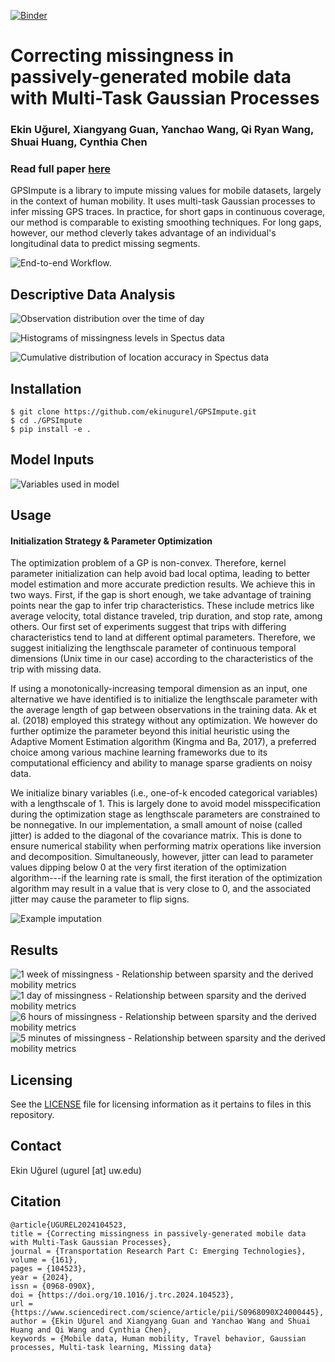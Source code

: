[![Binder](https://mybinder.org/badge_logo.svg)](https://mybinder.org/v2/gh/ekinugurel/GPSImpute/master)
# Correcting missingness in passively-generated mobile data with Multi-Task Gaussian Processes
### Ekin Uğurel, Xiangyang Guan, Yanchao Wang, Qi Ryan Wang, Shuai Huang, Cynthia Chen
### Read full paper <a href="https://www.sciencedirect.com/science/article/pii/S0968090X24000445?dgcid=author">here</a>
 
GPSImpute is a library to impute missing values for mobile datasets, largely in the context of human mobility. It uses multi-task Gaussian processes to infer missing GPS traces. In practice, for short gaps in continuous coverage, our method is comparable to existing smoothing techniques. For long gaps, however, our method cleverly takes advantage of an individual's longitudinal data to predict missing segments.

![End-to-end Workflow.](img/endtoendworkflow_2.png)

## Descriptive Data Analysis
<!-- <img src="img/locacc.png" alt="" title="Cumulative distribution of location accuracy in Spectus data" width="600"/> -->

<!-- <img src="img/timeofday.png" alt="" title="Observation distribution over the time of day" width="400"/> -->

![Observation distribution over the time of day](img/timeofday.png)

![Histograms of missingness levels in Spectus data](img/missingness1.png)

![Cumulative distribution of location accuracy in Spectus data](img/locacc.png)
## Installation
```
$ git clone https://github.com/ekinugurel/GPSImpute.git
$ cd ./GPSImpute
$ pip install -e .
```
## Model Inputs
![Variables used in model](img/table1.png)

## Usage
#### Initialization Strategy & Parameter Optimization
The optimization problem of a GP is non-convex. Therefore, kernel parameter initialization can help avoid bad local optima, leading to better model estimation and more accurate prediction results. We achieve this in two ways. First, if the gap is short enough, we take advantage of training points near the gap to infer trip characteristics. These include metrics like average velocity, total distance traveled, trip duration, and stop rate, among others. Our first set of experiments suggest that trips with differing characteristics tend to land at different optimal parameters. Therefore, we suggest initializing the lengthscale parameter of continuous temporal dimensions (Unix time in our case) according to the characteristics of the trip with missing data. 

If using a monotonically-increasing temporal dimension as an input, one alternative we have identified is to initialize the lengthscale parameter with the average length of gap between observations in the training data. Ak et al. (2018) employed this strategy without any optimization. We however do further optimize the parameter beyond this initial heuristic using the Adaptive Moment Estimation algorithm (Kingma and Ba, 2017), a preferred choice among various machine learning frameworks due to its computational efficiency and ability to manage sparse gradients on noisy data.

We initialize binary variables (i.e., one-of-k encoded categorical variables) with a lengthscale of 1. This is largely done to avoid model misspecification during the optimization stage as lengthscale parameters are constrained to be nonnegative. In our implementation, a small amount of noise (called jitter) is added to the diagonal of the covariance matrix. This is done to ensure numerical stability when performing matrix operations like inversion and decomposition. Simultaneously, however, jitter can lead to parameter values dipping below 0 at the very first iteration of the optimization algorithm---if the learning rate is small, the first iteration of the optimization algorithm may result in a value that is very close to 0, and the associated jitter may cause the parameter to flip signs.

![Example imputation](img/ex1.png)

## Results
![1 week of missingness - Relationship between sparsity and the derived mobility metrics](img/1week.png)
![1 day of missingness - Relationship between sparsity and the derived mobility metrics](img/1day.png)
![6 hours of missingness - Relationship between sparsity and the derived mobility metrics](img/6hours.png)
![5 minutes of missingness - Relationship between sparsity and the derived mobility metrics](img/5mins.png)

## Licensing
See the [LICENSE](LICENSE) file for licensing information as it pertains to files in this repository.

## Contact
Ekin Uğurel (ugurel [at] uw.edu)

## Citation
```
@article{UGUREL2024104523,
title = {Correcting missingness in passively-generated mobile data with Multi-Task Gaussian Processes},
journal = {Transportation Research Part C: Emerging Technologies},
volume = {161},
pages = {104523},
year = {2024},
issn = {0968-090X},
doi = {https://doi.org/10.1016/j.trc.2024.104523},
url = {https://www.sciencedirect.com/science/article/pii/S0968090X24000445},
author = {Ekin Uğurel and Xiangyang Guan and Yanchao Wang and Shuai Huang and Qi Wang and Cynthia Chen},
keywords = {Mobile data, Human mobility, Travel behavior, Gaussian processes, Multi-task learning, Missing data}
```
